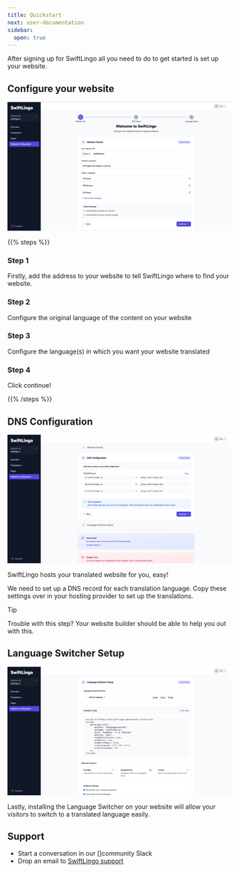 ```yaml
---
title: Quickstart
next: user-documentation
sidebar:
  open: true
---
```


After signing up for SwiftLingo all you need to do to get started is set up your website.

## Configure your website

![website-config.png](images/website-config.png)

{{% steps %}}

### Step 1

Firstly, add the address to your website to tell SwiftLingo where to find your website.

### Step 2

Configure the original language of the content on your website

### Step 3

Configure the language(s) in which you want your website translated

### Step 4

Click continue!

{{% /steps %}}

## DNS Configuration

![dns-settings.png](images/dns-settings.png)

SwiftLingo hosts your translated website for you, easy!

We need to set up a DNS record for each translation language. 
Copy these settings over in your hosting provider to set up the translations.

> [!TIP]
> Trouble with this step? Your website builder should be able to help you out with this.

## Language Switcher Setup

![language-switcher.png](images/language-switcher.png)

Lastly, installing the Language Switcher on your website will allow your visitors to switch to a translated language easily.

## Support
* Start a conversation in our []community Slack
* Drop an email to [SwiftLingo support](mailto:support@swiftlingo.io)